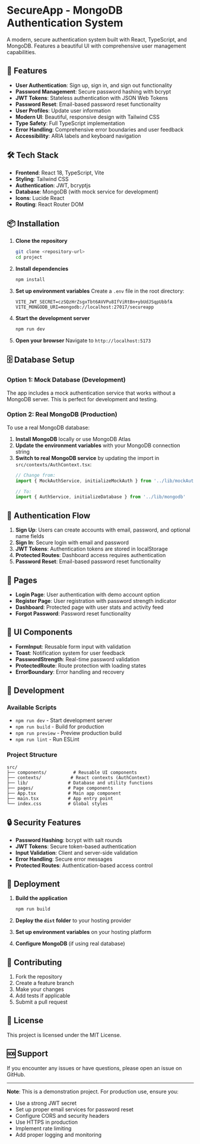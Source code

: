 # SecureApp - MongoDB Authentication System

A modern, secure authentication system built with React, TypeScript, and MongoDB. Features a beautiful UI with comprehensive user management capabilities.

## 🚀 Features

- **User Authentication**: Sign up, sign in, and sign out functionality
- **Password Management**: Secure password hashing with bcrypt
- **JWT Tokens**: Stateless authentication with JSON Web Tokens
- **Password Reset**: Email-based password reset functionality
- **User Profiles**: Update user information
- **Modern UI**: Beautiful, responsive design with Tailwind CSS
- **Type Safety**: Full TypeScript implementation
- **Error Handling**: Comprehensive error boundaries and user feedback
- **Accessibility**: ARIA labels and keyboard navigation

## 🛠️ Tech Stack

- **Frontend**: React 18, TypeScript, Vite
- **Styling**: Tailwind CSS
- **Authentication**: JWT, bcryptjs
- **Database**: MongoDB (with mock service for development)
- **Icons**: Lucide React
- **Routing**: React Router DOM

## 📦 Installation

1. **Clone the repository**
   ```bash
   git clone <repository-url>
   cd project
   ```

2. **Install dependencies**
   ```bash
   npm install
   ```

3. **Set up environment variables**
   Create a `.env` file in the root directory:
   ```env
   VITE_JWT_SECRET=czSQzHrZsgxTbt6AVVPu8IfViRtBn+ybUdJSqpUbbfA
   VITE_MONGODB_URI=mongodb://localhost:27017/secureapp
   ```

4. **Start the development server**
   ```bash
   npm run dev
   ```

5. **Open your browser**
   Navigate to `http://localhost:5173`

## 🗄️ Database Setup

### Option 1: Mock Database (Development)
The app includes a mock authentication service that works without a MongoDB server. This is perfect for development and testing.

### Option 2: Real MongoDB (Production)
To use a real MongoDB database:

1. **Install MongoDB** locally or use MongoDB Atlas
2. **Update the environment variables** with your MongoDB connection string
3. **Switch to real MongoDB service** by updating the import in `src/contexts/AuthContext.tsx`:
   ```typescript
   // Change from:
   import { MockAuthService, initializeMockAuth } from '../lib/mockAuth'
   
   // To:
   import { AuthService, initializeDatabase } from '../lib/mongodb'
   ```

## 🔐 Authentication Flow

1. **Sign Up**: Users can create accounts with email, password, and optional name fields
2. **Sign In**: Secure login with email and password
3. **JWT Tokens**: Authentication tokens are stored in localStorage
4. **Protected Routes**: Dashboard access requires authentication
5. **Password Reset**: Email-based password reset functionality

## 📱 Pages

- **Login Page**: User authentication with demo account option
- **Register Page**: User registration with password strength indicator
- **Dashboard**: Protected page with user stats and activity feed
- **Forgot Password**: Password reset functionality

## 🎨 UI Components

- **FormInput**: Reusable form input with validation
- **Toast**: Notification system for user feedback
- **PasswordStrength**: Real-time password validation
- **ProtectedRoute**: Route protection with loading states
- **ErrorBoundary**: Error handling and recovery

## 🔧 Development

### Available Scripts

- `npm run dev` - Start development server
- `npm run build` - Build for production
- `npm run preview` - Preview production build
- `npm run lint` - Run ESLint

### Project Structure

```
src/
├── components/          # Reusable UI components
├── contexts/           # React contexts (AuthContext)
├── lib/               # Database and utility functions
├── pages/             # Page components
├── App.tsx            # Main app component
├── main.tsx           # App entry point
└── index.css          # Global styles
```

## 🔒 Security Features

- **Password Hashing**: bcrypt with salt rounds
- **JWT Tokens**: Secure token-based authentication
- **Input Validation**: Client and server-side validation
- **Error Handling**: Secure error messages
- **Protected Routes**: Authentication-based access control

## 🚀 Deployment

1. **Build the application**
   ```bash
   npm run build
   ```

2. **Deploy the `dist` folder** to your hosting provider

3. **Set up environment variables** on your hosting platform

4. **Configure MongoDB** (if using real database)

## 🤝 Contributing

1. Fork the repository
2. Create a feature branch
3. Make your changes
4. Add tests if applicable
5. Submit a pull request

## 📄 License

This project is licensed under the MIT License.

## 🆘 Support

If you encounter any issues or have questions, please open an issue on GitHub.

---

**Note**: This is a demonstration project. For production use, ensure you:
- Use a strong JWT secret
- Set up proper email services for password reset
- Configure CORS and security headers
- Use HTTPS in production
- Implement rate limiting
- Add proper logging and monitoring 
